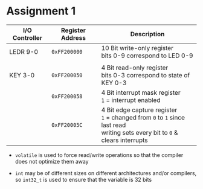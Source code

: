 # Assignment 1


| I/O Controller | Register Address | Description                                                                                                                              |
| -------------- | ---------------- | ---------------------------------------------------------------------------------------------------------------------------------------- |
| LEDR 9-0       | `0xFF200000`     | 10 Bit write-only register </br> bits 0-9 correspond to LED 0-9                                                                          |
|                |                  |                                                                                                                                          |
| KEY 3-0        | `0xFF200050`     | 4 Bit read-only register </br> bits 0-3 correspond to state of KEY 0-3                                                                   |
|                | `0xFF200058`     | 4 Bit interrupt mask register </br> `1` = interrupt enabled                                                                              |
|                | `0xFF20005C`     | 4 Bit edge capture register </br>  `1` = changed from `0` to `1` since last read </br> writing sets every bit to `0` & clears interrupts |

- `volatile` is used to force read/write operations so that the compiler does not optimize them away

- `int` may be of different sizes on different architectures and/or compilers, so `int32_t` is used to ensure that the variable is 32 bits